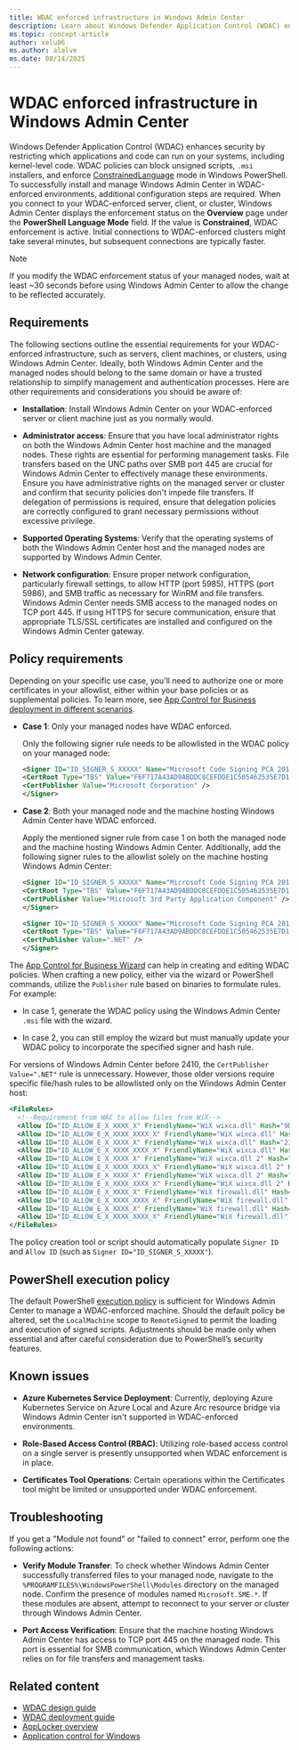 ```yaml
---
title: WDAC enforced infrastructure in Windows Admin Center
description: Learn about Windows Defender Application Control (WDAC) enforced servers and clusters in using Windows Admin Center including settings and requirements.
ms.topic: concept-article
author: xelu86
ms.author: alalve
ms.date: 08/14/2025
---
```


# WDAC enforced infrastructure in Windows Admin Center

Windows Defender Application Control (WDAC) enhances security by restricting which applications and code can run on your systems, including kernel-level code. WDAC policies can block unsigned scripts, `.msi` installers, and enforce [ConstrainedLanguage](/powershell/module/microsoft.powershell.core/about/about_language_modes) mode in Windows PowerShell. To successfully install and manage Windows Admin Center in WDAC-enforced environments, additional configuration steps are required. When you connect to your WDAC-enforced server, client, or cluster, Windows Admin Center displays the enforcement status on the **Overview** page under the **PowerShell Language Mode** field. If the value is **Constrained**, WDAC enforcement is active. Initial connections to WDAC-enforced clusters might take several minutes, but subsequent connections are typically faster.

> [!NOTE]
> If you modify the WDAC enforcement status of your managed nodes, wait at least ~30 seconds before using Windows Admin Center to allow the change to be reflected accurately.

## Requirements

The following sections outline the essential requirements for your WDAC-enforced infrastructure, such as servers, client machines, or clusters, using Windows Admin Center. Ideally, both Windows Admin Center and the managed nodes should belong to the same domain or have a trusted relationship to simplify management and authentication processes. Here are other requirements and considerations you should be aware of:

- **Installation**: Install Windows Admin Center on your WDAC-enforced server or client machine just as you normally would.

- **Administrator access**: Ensure that you have local administrator rights on both the Windows Admin Center host machine and the managed nodes. These rights are essential for performing management tasks. File transfers based on the UNC paths over SMB port 445 are crucial for Windows Admin Center to effectively manage these environments. Ensure you have administrative rights on the managed server or cluster and confirm that security policies don't impede file transfers. If delegation of permissions is required, ensure that delegation policies are correctly configured to grant necessary permissions without excessive privilege.

- **Supported Operating Systems**: Verify that the operating systems of both the Windows Admin Center host and the managed nodes are supported by Windows Admin Center.

- **Network configuration**: Ensure proper network configuration, particularly firewall settings, to allow HTTP (port 5985), HTTPS (port 5986), and SMB traffic as necessary for WinRM and file transfers. Windows Admin Center needs SMB access to the managed nodes on TCP port 445. If using HTTPS for secure communication, ensure that appropriate TLS/SSL certificates are installed and configured on the Windows Admin Center gateway.

## Policy requirements

Depending on your specific use case, you'll need to authorize one or more certificates in your allowlist, either within your base policies or as supplemental policies. To learn more, see [App Control for Business deployment in different scenarios](/windows/security/threat-protection/windows-defender-application-control/types-of-devices).

- **Case 1**: Only your managed nodes have WDAC enforced.

  Only the following signer rule needs to be allowlisted in the WDAC policy on your managed node:

  ```xml
  <Signer ID="ID_SIGNER_S_XXXXX" Name="Microsoft Code Signing PCA 2011">
  <CertRoot Type="TBS" Value="F6F717A43AD9ABDDC8CEFDDE1C505462535E7D1307E630F9544A2D14FE8BF26E" />
  <CertPublisher Value="Microsoft Corporation" />
  </Signer>
  ```

- **Case 2**: Both your managed node and the machine hosting Windows Admin Center have WDAC enforced.

  Apply the mentioned signer rule from case 1 on both the managed node and the machine hosting Windows Admin Center. Additionally, add the following signer rules to the allowlist solely on the machine hosting Windows Admin Center:

  ```xml
  <Signer ID="ID_SIGNER_S_XXXXX" Name="Microsoft Code Signing PCA 2011">
  <CertRoot Type="TBS" Value="F6F717A43AD9ABDDC8CEFDDE1C505462535E7D1307E630F9544A2D14FE8BF26E" />
  <CertPublisher Value="Microsoft 3rd Party Application Component" />
  </Signer>

  <Signer ID="ID_SIGNER_S_XXXXX" Name="Microsoft Code Signing PCA 2011">
  <CertRoot Type="TBS" Value="F6F717A43AD9ABDDC8CEFDDE1C505462535E7D1307E630F9544A2D14FE8BF26E" />
  <CertPublisher Value=".NET" />
  </Signer>
  ```

The [App Control for Business Wizard](/windows/security/application-security/application-control/app-control-for-business/design/appcontrol-wizard) can help in creating and editing WDAC policies. When crafting a new policy, either via the wizard or PowerShell commands, utilize the `Publisher` rule based on binaries to formulate rules. For example:

- In case 1, generate the WDAC policy using the Windows Admin Center `.msi` file with the wizard.

- In case 2, you can still employ the wizard but must manually update your WDAC policy to incorporate the specified signer and hash rule.

For versions of Windows Admin Center before 2410, the `CertPublisher Value=".NET"` rule is unnecessary. However, those older versions require specific file/hash rules to be allowlisted only on the Windows Admin Center host:

```xml
<FileRules>
  <!--Requirement from WAC to allow files from WiX-->
  <Allow ID="ID_ALLOW_E_X_XXXX_X" FriendlyName="WiX wixca.dll" Hash="9DE61721326D8E88636F9633AA37FCB885A4BABE" />
  <Allow ID="ID_ALLOW_E_X_XXXX_XXXX_X" FriendlyName="WiX wixca.dll" Hash="B216DFA814FC856FA7078381291C78036CEF0A05" />
  <Allow ID="ID_ALLOW_E_X_XXXX_X" FriendlyName="WiX wixca.dll" Hash="233F5E43325615710CA1AA580250530E06339DEF861811073912E8A16B058C69" />
  <Allow ID="ID_ALLOW_E_X_XXXX_XXXX_X" FriendlyName="WiX wixca.dll" Hash="B216DFA814FC856FA7078381291C78036CEF0A05" />
  <Allow ID="ID_ALLOW_E_X_XXXX_X" FriendlyName="WiX wixca.dll 2" Hash="EB4CB5FF520717038ADADCC5E1EF8F7C24B27A90" />
  <Allow ID="ID_ALLOW_E_X_XXXX_XXXX_X" FriendlyName="WiX wixca.dll 2" Hash="6C65DD86130241850B2D808C24EC740A4C509D9C" />
  <Allow ID="ID_ALLOW_E_X_XXXX_X" FriendlyName="WiX wixca.dll 2" Hash="C8D190D5BE1EFD2D52F72A72AE9DFA3940AB3FACEB626405959349654FE18B74" />
  <Allow ID="ID_ALLOW_E_X_XXXX_XXXX_X" FriendlyName="WiX wixca.dll 2" Hash="6C65DD86130241850B2D808C24EC740A4C509D9C" />
  <Allow ID="ID_ALLOW_E_X_XXXX_X" FriendlyName="WiX firewall.dll" Hash="2F0903D4B21A0231ADD1B4CD02E25C7C4974DA84" />
  <Allow ID="ID_ALLOW_E_X_XXXX_XXXX_X" FriendlyName="WiX firewall.dll" Hash="868635E434C14B65AD7D7A9AE1F4047965740786" />
  <Allow ID="ID_ALLOW_E_X_XXXX_X" FriendlyName="WiX firewall.dll" Hash="5C29B8255ACE0CD94C066C528C8AD04F0F45EBA12FCF94DA7B9CA1B64AD4288B" />
  <Allow ID="ID_ALLOW_E_X_XXXX_XXXX_X" FriendlyName="WiX firewall.dll" Hash="868635E434C14B65AD7D7A9AE1F4047965740786" />
</FileRules>
```

The policy creation tool or script should automatically populate `Signer ID` and `Allow ID` (such as `Signer ID="ID_SIGNER_S_XXXXX"`).

## PowerShell execution policy

The default PowerShell [execution policy](/powershell/module/microsoft.powershell.core/about/about_execution_policies) is sufficient for Windows Admin Center to manage a WDAC-enforced machine. Should the default policy be altered, set the `LocalMachine` scope to `RemoteSigned` to permit the loading and execution of signed scripts. Adjustments should be made only when essential and after careful consideration due to PowerShell’s security features.

## Known issues

- **Azure Kubernetes Service Deployment**: Currently, deploying Azure Kubernetes Service on Azure Local and Azure Arc resource bridge via Windows Admin Center isn't supported in WDAC-enforced environments.

- **Role-Based Access Control (RBAC)**: Utilizing role-based access control on a single server is presently unsupported when WDAC enforcement is in place.

- **Certificates Tool Operations**: Certain operations within the Certificates tool might be limited or unsupported under WDAC enforcement.

## Troubleshooting

If you get a "Module not found" or "failed to connect" error, perform one the following actions:

- **Verify Module Transfer**: To check whether Windows Admin Center successfully transferred files to your managed node, navigate to the `%PROGRAMFILES%\WindowsPowerShell\Modules` directory on the managed node. Confirm the presence of modules named `Microsoft.SME.*`. If these modules are absent, attempt to reconnect to your server or cluster through Windows Admin Center.

- **Port Access Verification**: Ensure that the machine hosting Windows Admin Center has access to TCP port 445 on the managed node. This port is essential for SMB communication, which Windows Admin Center relies on for file transfers and management tasks.

## Related content

- [WDAC design guide](/windows/security/threat-protection/windows-defender-application-control/windows-defender-application-control-design-guide)
- [WDAC deployment guide](/windows/security/threat-protection/windows-defender-application-control/windows-defender-application-control-deployment-guide)
- [AppLocker overview](/windows/security/threat-protection/windows-defender-application-control/applocker/applocker-overview)
- [Application control for Windows](/windows/security/threat-protection/windows-defender-application-control/windows-defender-application-control)
